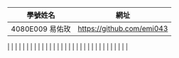 |學號姓名       |網址                                        |
| ------------ | ------------------------------------------ |
|4080E009  易佑玫|https://github.com/emi043|
|
|
|
|
|
|
|
|
|
|
|
|
|
|
|
|
|
|
|
|
|
|
|
|
|
|
|
|
|
|
|
|
